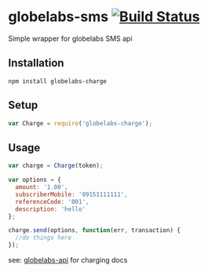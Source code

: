 # globelabs-sms [![Build Status](https://travis-ci.org/BernardTolosajr/globelabs-charge.svg?branch=master)](https://travis-ci.org/BernardTolosajr/globelabs-charge)
Simple wrapper for globelabs SMS api

## Installation
```npm install globelabs-charge```

## Setup

```javascript
var Charge = require('globelabs-charge');
```

## Usage

```javascript
var charge = Charge(token);

var options = {
  amount: '1.00',
  subscriberMobile: '09151111111',
  referenceCode: '001',
  description: 'hello'
};

charge.send(options, function(err, transaction) {
  //do things here
});
```

see: [globelabs-api](https://docs.google.com/document/d/1G86orfgsONz9ALLByRfW_wx-xzR9n5XhW2mnfvJX_Hg/pub?embedded=true) for charging docs
